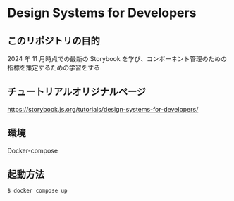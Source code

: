 # Design Systems for Developers

## このリポジトリの目的

2024 年 11 月時点での最新の Storybook を学び、コンポーネント管理のための指標を策定するための学習をする

## チュートリアルオリジナルページ

https://storybook.js.org/tutorials/design-systems-for-developers/

## 環境

Docker-compose

## 起動方法

```bash
$ docker compose up
```